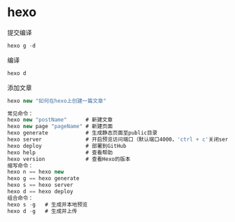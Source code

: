 # hexo

提交编译

```javaScript
hexo g -d
```

编译

```javaScript
hexo d
```

添加文章

```javaScript
hexo new "如何在hexo上创建一篇文章"
```


```js
常见命令：
hexo new "postName"      # 新建文章
hexo new page "pageName" # 新建页面
hexo generate            # 生成静态页面至public目录
hexo server              # 开启预览访问端口（默认端口4000，'ctrl + c'关闭server）
hexo deploy              # 部署到GitHub
hexo help                # 查看帮助
hexo version             # 查看Hexo的版本
缩写命令：
hexo n == hexo new
hexo g == hexo generate
hexo s == hexo server
hexo d == hexo deploy
组合命令：
hexo s -g   # 生成并本地预览
hexo d -g   # 生成并上传
```
